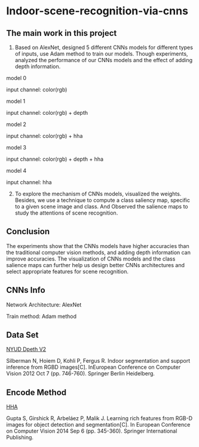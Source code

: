 # Indoor-scene-recognition-via-cnns

## The main work in this project
1. Based on AlexNet, designed 5 different CNNs models for different types of inputs,
use Adam method to train our models. Though experiments, analyzed the
performance of our CNNs models and the effect of adding depth information.

model 0

input channel: color(rgb)

model 1

input channel: color(rgb) + depth

model 2

input channel: color(rgb) + hha

model 3

input channel: color(rgb) + depth + hha

model 4

input channel: hha


2. To explore the mechanism of CNNs models, visualized the weights. Besides,
we use a technique to compute a class saliency map, specific to a given scene image
and class. And Observed the salience maps to study the attentions of scene recognition.

## Conclusion
The experiments show that the CNNs models have higher accuracies than the
traditional computer vision methods, and adding depth information can improve accuracies. The visualization of CNNs models and the class salience maps can further help us design better CNNs architectures and select appropriate features for scene
recognition. 

## CNNs Info
Network Architecture: AlexNet

Train method: Adam method
## Data Set
[NYUD Dpeth V2](https://cs.nyu.edu/~silberman/datasets/nyu_depth_v2.html)

Silberman N, Hoiem D, Kohli P, Fergus R. Indoor segmentation and support inference from
RGBD images[C]. InEuropean Conference on Computer Vision 2012 Oct 7 (pp. 746-760).
Springer Berlin Heidelberg.


## Encode Method
[HHA](https://arxiv.org/abs/1407.5736)

Gupta S, Girshick R, Arbeláez P, Malik J. Learning rich features from RGB-D images for
object detection and segmentation[C]. In European Conference on Computer Vision 2014 Sep
6 (pp. 345-360). Springer International Publishing.

